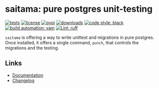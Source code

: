 # saitama: pure postgres unit-testing

[![tests][test_badge]][test_url]
[![license][licence_badge]][licence_url]
[![pypi][pypi_badge]][pypi_url]
[![downloads][pepy_badge]][pepy_url]
[![code style: black][black_badge]][black_url]
[![build automation: yam][yam_badge]][yam_url]
[![Lint: ruff][ruff_badge]][ruff_url]

`saitama` is offering a way to write unittest and migrations in pure
postgres. Once installed, it offers a single command, `punch`, that
controls the migrations and the testing.

## Links

-   [Documentation]
-   [Changelog]

[test_badge]: https://github.com/spapanik/saitama/actions/workflows/tests.yml/badge.svg
[test_url]: https://github.com/spapanik/saitama/actions/workflows/tests.yml
[licence_badge]: https://img.shields.io/pypi/l/saitama
[licence_url]: https://github.com/spapanik/saitama/blob/main/docs/LICENSE.md
[pypi_badge]: https://img.shields.io/pypi/v/saitama
[pypi_url]: https://pypi.org/project/saitama
[pepy_badge]: https://pepy.tech/badge/saitama
[pepy_url]: https://pepy.tech/project/saitama
[black_badge]: https://img.shields.io/badge/code%20style-black-000000.svg
[black_url]: https://github.com/psf/black
[yam_badge]: https://img.shields.io/badge/build%20automation-yamk-success
[yam_url]: https://github.com/spapanik/yamk
[ruff_badge]: https://img.shields.io/endpoint?url=https://raw.githubusercontent.com/charliermarsh/ruff/main/assets/badge/v1.json
[ruff_url]: https://github.com/charliermarsh/ruff
[Documentation]: https://saitama.readthedocs.io/en/stable/
[Changelog]: https://github.com/spapanik/saitama/blob/main/docs/CHANGELOG.md
